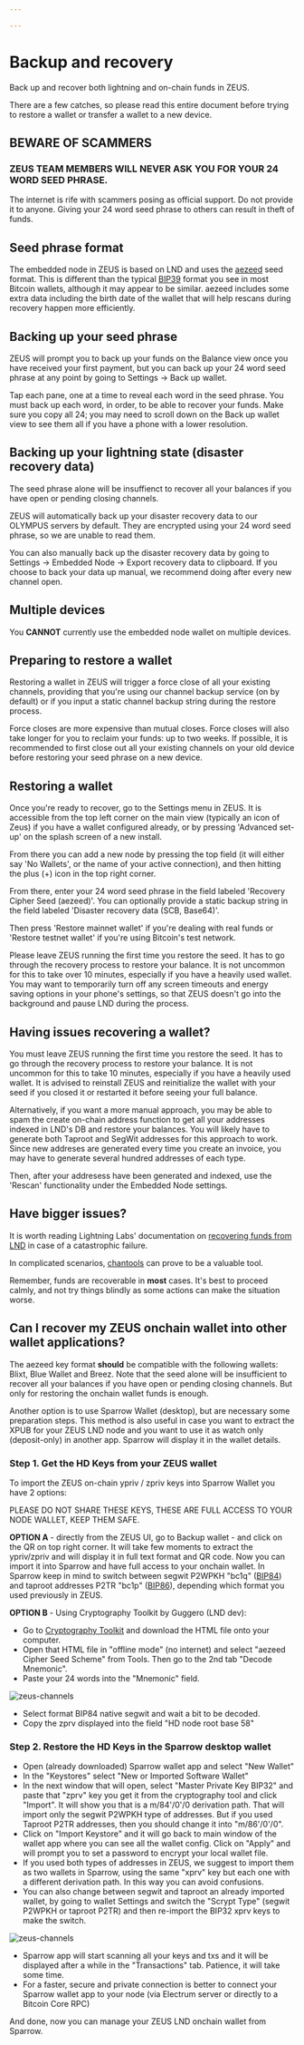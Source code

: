 ```yaml
---

---
```


# Backup and recovery

Back up and recover both lightning and on-chain funds in ZEUS.

There are a few catches, so please read this entire document before trying to restore a wallet or transfer a wallet to a new device.

## BEWARE OF SCAMMERS

### **ZEUS TEAM MEMBERS WILL NEVER ASK YOU FOR YOUR 24 WORD SEED PHRASE**. 

The internet is rife with scammers posing as official support. Do not provide it to anyone. Giving your 24 word seed phrase to others can result in theft of funds.

## Seed phrase format

The embedded node in ZEUS is based on LND and uses the <a href="https://github.com/lightningnetwork/lnd/blob/master/aezeed/README.md">aezeed</a> seed format. This is different than the typical <a href="https://github.com/bitcoin/bips/blob/master/bip-0039.mediawiki">BIP39</a> format you see in most Bitcoin wallets, although it may appear to be similar. aezeed includes some extra data including the birth date of the wallet that will help rescans during recovery happen more efficiently.

## Backing up your seed phrase

ZEUS will prompt you to back up your funds on the Balance view once you have received your first payment, but you can back up your 24 word seed phrase at any point by going to Settings -> Back up wallet.

Tap each pane, one at a time to reveal each word in the seed phrase. You must back up each word, in order, to be able to recover your funds. Make sure you copy all 24; you may need to scroll down on the Back up wallet view to see them all if you have a phone with a lower resolution.

## Backing up your lightning state (disaster recovery data)

The seed phrase alone will be insuffienct to recover all your balances if you have open or pending closing channels.

ZEUS will automatically back up your disaster recovery data to our OLYMPUS servers by default. They are encrypted using your 24 word seed phrase, so we are unable to read them.

You can also manually back up the disaster recovery data by going to Settings -> Embedded Node -> Export recovery data to clipboard. If you choose to back your data up manual, we recommend doing after every new channel open.

## Multiple devices

You <b>CANNOT</b> currently use the embedded node wallet on multiple devices. 

## Preparing to restore a wallet

Restoring a wallet in ZEUS will trigger a force close of all your existing channels, providing that you're using our channel backup service (on by default) or if you input a static channel backup string during the restore process.

Force closes are more expensive than mutual closes. Force closes will also take longer for you to reclaim your funds: up to two weeks. If possible, it is recommended to first close out all your existing channels on your old device before restoring your seed phrase on a new device.

## Restoring a wallet

Once you're ready to recover, go to the Settings menu in ZEUS. It is accessible from the top left corner on the main view (typically an icon of Zeus) if you have a wallet configured already, or by pressing 'Advanced set-up' on the splash screen of a new install.

From there you can add a new node by pressing the top field (it will either say 'No Wallets', or the name of your active connection), and then hitting the plus (+) icon in the top right corner.

From there, enter your 24 word seed phrase in the field labeled 'Recovery Cipher Seed (aezeed)'. You can optionally provide a static backup string in the field labeled 'Disaster recovery data (SCB, Base64)'.

Then press 'Restore mainnet wallet' if you're dealing with real funds or 'Restore testnet wallet' if you're using Bitcoin's test network.

Please leave ZEUS running the first time you restore the seed. It has to go through the recovery process to restore your balance. It is not uncommon for this to take over 10 minutes, especially if you have a heavily used wallet. You may want to temporarily turn off any screen timeouts and energy saving options in your phone's settings, so that ZEUS doesn't go into the background and pause LND during the process.

## Having issues recovering a wallet?

You must leave ZEUS running the first time you restore the seed. It has to go through the recovery process to restore your balance. It is not uncommon for this to take 10 minutes, especially if you have a heavily used wallet. It is advised to reinstall ZEUS and reinitialize the wallet with your seed if you closed it or restarted it before seeing your full balance.

Alternatively, if you want a more manual approach, you may be able to spam the create on-chain address function to get all your addresses indexed in LND's DB and restore your balances. You will likely have to generate both Taproot and SegWit addresses for this approach to work. Since new addreses are generated every time you create an invoice, you may have to generate several hundred addresses of each type.

Then, after your addresess have been generated and indexed, use the 'Rescan' functionality under the Embedded Node settings.

## Have bigger issues?

It is worth reading Lightning Labs' documentation on <a href="https://docs.lightning.engineering/lightning-network-tools/lnd/disaster-recovery">recovering funds from LND</a> in case of a catastrophic failure.

In complicated scenarios, <a href="https://github.com/lightninglabs/chantools">chantools</a> can prove to be a valuable tool.

Remember, funds are recoverable in **most** cases. It's best to proceed calmly, and not try things blindly as some actions can make the situation worse.

## Can I recover my ZEUS onchain wallet into other wallet applications?

The aezeed key format **should** be compatible with the following wallets: Blixt, Blue Wallet and Breez. Note that the seed alone will be insufficient to recover all your balances if you have open or pending closing channels. But only for restoring the onchain wallet funds is enough.

Another option is to use Sparrow Wallet (desktop), but are necessary some preparation steps. This method is also useful in case you want to extract the XPUB for your ZEUS LND node and you want to use it as watch only (deposit-only) in another app. Sparrow will display it in the wallet details.

### Step 1. Get the HD Keys from your ZEUS wallet

To import the ZEUS on-chain ypriv / zpriv keys into Sparrow Wallet you have 2 options:

PLEASE DO NOT SHARE THESE KEYS, THESE ARE FULL ACCESS TO YOUR NODE WALLET, KEEP THEM SAFE.

**OPTION A** - directly from the ZEUS UI, go to Backup wallet - and click on the QR on top right corner. It will take few moments to extract the ypriv/zpriv and will display it in full text format and QR code. Now you can import it into Sparrow and have full access to your onchain wallet. In Sparrow keep in mind to switch between segwit P2WPKH "bc1q" (<a href="https://github.com/bitcoin/bips/blob/master/bip-0084.mediawiki">BIP84</a>) and taproot addresses P2TR "bc1p" (<a href="https://github.com/bitcoin/bips/blob/master/bip-0086.mediawiki">BIP86</a>), depending which format you used previously in ZEUS.

**OPTION B** - Using Cryptography Toolkit by Guggero (LND dev):

- Go to <a href="https://guggero.github.io/cryptography-toolkit/#!/aezeed">Cryptography Toolkit</a> and download the HTML file onto your computer.
- Open that HTML file in "offline mode" (no internet) and select "aezeed Cipher Seed Scheme" from Tools. Then go to the 2nd tab "Decode Mnemonic".
- Paste your 24 words into the "Mnemonic" field.

![zeus-channels](../../../static/img/zeus-decode-toolkit.png)

- Select format BIP84 native segwit and wait a bit to be decoded.
- Copy the zprv displayed into the field "HD node root base 58"

### Step 2. Restore the HD Keys in the Sparrow desktop wallet

- Open (already downloaded) Sparrow wallet app and select "New Wallet"
- In the "Keystores" select "New or Imported Software Wallet"
- In the next window that will open, select "Master Private Key BIP32" and paste that "zprv" key you get it from the cryptography tool and click "Import". It will show you that is a m/84'/0'/0 derivation path. That will import only the segwit P2WPKH type of addresses. But if you used Taproot P2TR addresses, then you should change it into "m/86'/0'/0".
- Click on "Import Keystore" and it will go back to main window of the wallet app where you can see all the wallet config. Click on "Apply" and will prompt you to set a password to encrypt your local wallet file.
- If you used both types of addresses in ZEUS, we suggest to import them as two wallets in Sparrow, using the same "xprv" key but each one with a different derivation path. In this way you can avoid confusions.
- You can also change between segwit and taproot an already imported wallet, by going to wallet Settings and switch the "Scrypt Type" (segwit P2WPKH or taproot P2TR) and then re-import the BIP32 xprv keys to make the switch.

![zeus-channels](../../../static/img/zeus-sparrow-taproot.png)

- Sparrow app will start scanning all your keys and txs and it will be displayed after a while in the "Transactions" tab. Patience, it will take some time.
- For a faster, secure and private connection is better to connect your Sparrow wallet app to your node (via Electrum server or directly to a Bitcoin Core RPC)

And done, now you can manage your ZEUS LND onchain wallet from Sparrow.
